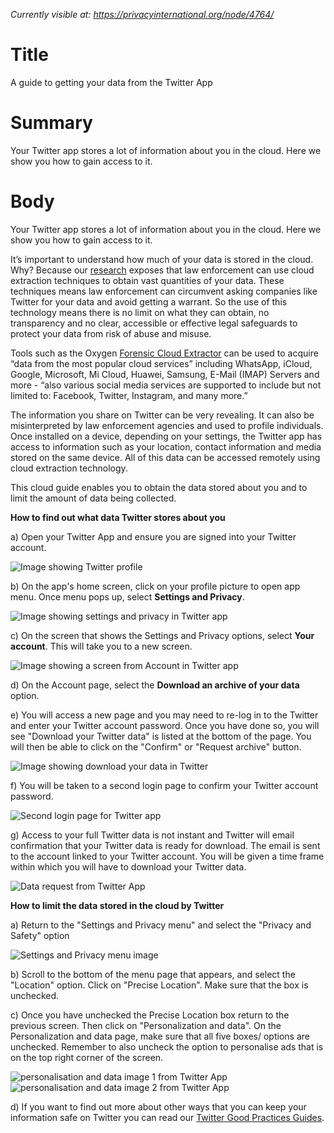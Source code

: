 *Currently visible at: https://privacyinternational.org/node/4764/*

# Title
A guide to getting your data from the Twitter App

# Summary
Your Twitter app stores a lot of information about you in the cloud. Here we show you how to gain access to it.

# Body
Your Twitter app stores a lot of information about you in the cloud. Here we show you how to gain access to it.

It’s important to understand how much of your data is stored in the cloud. Why? Because our [research](https://privacyinternational.org/long-read/3300/cloud-extraction-technology-secret-tech-lets-government-agencies-collect-masses-data) exposes that law enforcement can use cloud extraction techniques to obtain vast quantities of your data. These techniques means law enforcement can circumvent asking companies like Twitter for your data and avoid getting a warrant. So the use of this technology means there is no limit on what they can obtain, no transparency and no clear, accessible or effective legal safeguards to protect your data from risk of abuse and misuse.


Tools such as the Oxygen [Forensic Cloud Extractor](https://www.oxygen-forensic.com/uploads/press_kit/OFDv141ReleaseNotes.pdf) can be used to acquire “data from the most popular cloud services” including WhatsApp, iCloud, Google, Microsoft, Mi Cloud, Huawei, Samsung, E-Mail (IMAP) Servers and more - “also various social media services are supported to include but not limited to: Facebook, Twitter, Instagram, and many more.”

The information you share on Twitter can be very revealing. It can also be misinterpreted by law enforcement agencies and used to profile individuals. Once installed on a device, depending on your settings, the Twitter app has access to information such as your location, contact information and media stored on the same device. All of this data can be accessed remotely using cloud extraction technology.

This cloud guide enables you to obtain the data stored about you and to limit the amount of data being collected.

**How to find out what data Twitter stores about you**

a) Open your Twitter App and ensure you are signed into your Twitter account.

![Image showing Twitter profile](../../images/Cloud-Guides/Twitter/Twitter1.png?raw=true)

b) On the app's home screen, click on your profile picture to open app menu. Once menu pops up, select **Settings and Privacy**.

![Image showing settings and privacy in Twitter app](../../images/Cloud-Guides/Twitter/Twitter2.png?raw=true)

c) On the screen that shows the Settings and Privacy options, select **Your account**. This will take you to a new screen.

![Image showing a screen from Account in Twitter app](../../images/Cloud-Guides/Twitter/Twitter3.png?raw=true)

d) On the Account page, select the **Download an archive of your data** option. 

e) You will access a new page and you may need to re-log in to the Twitter and enter your Twitter account password. Once you have done so, you will see "Download your Twitter data" is listed at the bottom of the page. You will then be able to click on the "Confirm" or "Request archive" button.

![Image showing download your data in Twitter](../../images/Cloud-Guides/Twitter/Twitter5.png?raw=true)

f) You will be taken to a second login page to confirm your Twitter account password.

![Second login page for Twitter app](../../images/Cloud-Guides/Twitter/Twitter6.png?raw=true)

g) Access to your full Twitter data is not instant and Twitter will email confirmation that your Twitter data is ready for download. The email is sent to the account linked to your Twitter account. You will be given a time frame within which you will have to download your Twitter data.

![Data request from Twitter App](../../images/Cloud-Guides/Twitter/Twitter6_0.png?raw=true)

**How to limit the data stored in the cloud by Twitter**

a) Return to the "Settings and Privacy menu" and select the "Privacy and Safety" option

![Settings and Privacy menu image](../../images/Cloud-Guides/Twitter/Twitter7.png?raw=true)

b) Scroll to the bottom of the menu page that appears, and select the "Location" option. Click on "Precise Location". Make sure that the box is unchecked.

c) Once you have unchecked the Precise Location box return to the previous screen. Then click on "Personalization and data". On the Personalization and data page, make sure that all five boxes/ options are unchecked. Remember to also uncheck the option to personalise ads that is on the top right corner of the screen.

![personalisation and data image 1 from Twitter App](../../images/Cloud-Guides/Twitter/Twitter8.png?raw=true)
![personalisation and data image 2 from Twitter App](../../images/Cloud-Guides/Twitter/Twitter9.png?raw=true)

d) If you want to find out more about other ways that you can keep your information safe on Twitter you can read our [Twitter Good Practices Guides](https://privacyinternational.org/guide-step/4092/twitter-good-practices).
